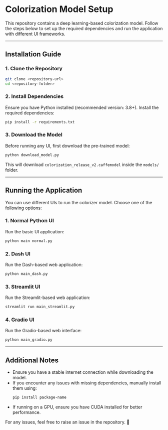 # Colorization Model Setup

This repository contains a deep learning-based colorization model. Follow the steps below to set up the required dependencies and run the application with different UI frameworks.

---

## **Installation Guide**

### **1. Clone the Repository**
```bash
git clone <repository-url>
cd <repository-folder>
```

### **2. Install Dependencies**
Ensure you have Python installed (recommended version: 3.8+). Install the required dependencies:
```bash
pip install -r requirements.txt
```

### **3. Download the Model**
Before running any UI, first download the pre-trained model:
```bash
python download_model.py
```
This will download `colorization_release_v2.caffemodel` inside the `models/` folder.

---

## **Running the Application**
You can use different UIs to run the colorizer model. Choose one of the following options:

### **1. Normal Python UI**
Run the basic UI application:
```bash
python main normal.py
```

### **2. Dash UI**
Run the Dash-based web application:
```bash
python main_dash.py
```

### **3. Streamlit UI**
Run the Streamlit-based web application:
```bash
streamlit run main_streamlit.py
```

### **4. Gradio UI**
Run the Gradio-based web interface:
```bash
python main_gradio.py
```

---

## **Additional Notes**
- Ensure you have a stable internet connection while downloading the model.
- If you encounter any issues with missing dependencies, manually install them using:
  ```bash
  pip install package-name
  ```
- If running on a GPU, ensure you have CUDA installed for better performance.

For any issues, feel free to raise an issue in the repository. 🚀

